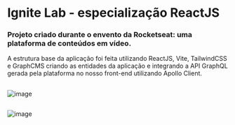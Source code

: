 # Ignite Lab - especialização ReactJS
### Projeto criado durante o envento da Rocketseat: uma plataforma de conteúdos em vídeo.
A estrutura base da aplicação foi feita utilizando ReactJS, Vite, TailwindCSS e GraphCMS criando as entidades da aplicação e integrando a API GraphQL 
gerada pela plataforma no nosso front-end utilizando Apollo Client.
##
![image](https://user-images.githubusercontent.com/83989537/175974463-0128cc7c-541e-4bd8-99ca-15d2f7134cc1.png)
##
![image](https://user-images.githubusercontent.com/83989537/175974290-c0fdab22-7724-4234-b5d7-7c953608fa3f.png)
